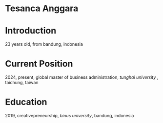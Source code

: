 # Tesanca Anggara

# Introduction

23 years old, from bandung, indonesia 

# Current Position
2024, present, global master of business administration, _tunghai university_ , taichung, taiwan 


# Education
2019, creativepreneurship, _binus university_, bandung, indonesia

